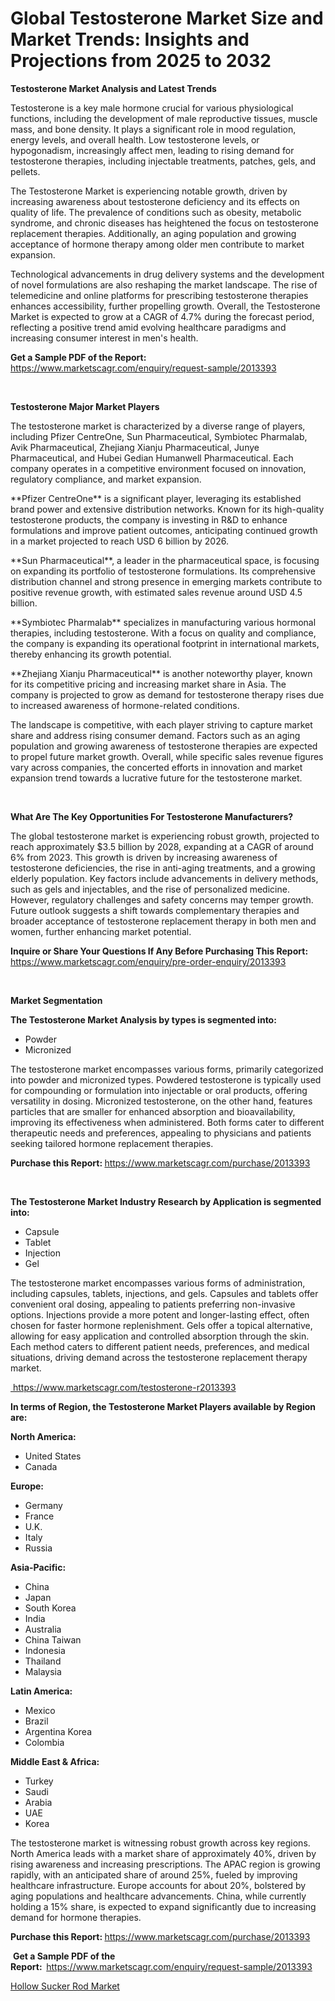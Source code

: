<p><h1>Global Testosterone Market Size and Market Trends: Insights and Projections from 2025 to 2032</h1></p><p><strong>Testosterone Market Analysis and Latest Trends</strong></p>
<p><p>Testosterone is a key male hormone crucial for various physiological functions, including the development of male reproductive tissues, muscle mass, and bone density. It plays a significant role in mood regulation, energy levels, and overall health. Low testosterone levels, or hypogonadism, increasingly affect men, leading to rising demand for testosterone therapies, including injectable treatments, patches, gels, and pellets.</p><p>The Testosterone Market is experiencing notable growth, driven by increasing awareness about testosterone deficiency and its effects on quality of life. The prevalence of conditions such as obesity, metabolic syndrome, and chronic diseases has heightened the focus on testosterone replacement therapies. Additionally, an aging population and growing acceptance of hormone therapy among older men contribute to market expansion.</p><p>Technological advancements in drug delivery systems and the development of novel formulations are also reshaping the market landscape. The rise of telemedicine and online platforms for prescribing testosterone therapies enhances accessibility, further propelling growth. Overall, the Testosterone Market is expected to grow at a CAGR of 4.7% during the forecast period, reflecting a positive trend amid evolving healthcare paradigms and increasing consumer interest in men's health.</p></p>
<p><strong>Get a Sample PDF of the Report:&nbsp;</strong> <a href="https://www.marketscagr.com/enquiry/request-sample/2013393?utm_campaign=3127&utm_medium=2&utm_source=Github&utm_content=ia&utm_term=01042025&utm_id=testosterone">https://www.marketscagr.com/enquiry/request-sample/2013393</a></p>
<p>&nbsp;</p>
<p><strong>Testosterone Major Market Players</strong></p>
<p><p>The testosterone market is characterized by a diverse range of players, including Pfizer CentreOne, Sun Pharmaceutical, Symbiotec Pharmalab, Avik Pharmaceutical, Zhejiang Xianju Pharmaceutical, Junye Pharmaceutical, and Hubei Gedian Humanwell Pharmaceutical. Each company operates in a competitive environment focused on innovation, regulatory compliance, and market expansion.</p><p>**Pfizer CentreOne** is a significant player, leveraging its established brand power and extensive distribution networks. Known for its high-quality testosterone products, the company is investing in R&D to enhance formulations and improve patient outcomes, anticipating continued growth in a market projected to reach USD 6 billion by 2026.</p><p>**Sun Pharmaceutical**, a leader in the pharmaceutical space, is focusing on expanding its portfolio of testosterone formulations. Its comprehensive distribution channel and strong presence in emerging markets contribute to positive revenue growth, with estimated sales revenue around USD 4.5 billion.</p><p>**Symbiotec Pharmalab** specializes in manufacturing various hormonal therapies, including testosterone. With a focus on quality and compliance, the company is expanding its operational footprint in international markets, thereby enhancing its growth potential.</p><p>**Zhejiang Xianju Pharmaceutical** is another noteworthy player, known for its competitive pricing and increasing market share in Asia. The company is projected to grow as demand for testosterone therapy rises due to increased awareness of hormone-related conditions.</p><p>The landscape is competitive, with each player striving to capture market share and address rising consumer demand. Factors such as an aging population and growing awareness of testosterone therapies are expected to propel future market growth. Overall, while specific sales revenue figures vary across companies, the concerted efforts in innovation and market expansion trend towards a lucrative future for the testosterone market.</p></p>
<p>&nbsp;</p>
<p><strong>What Are The Key Opportunities For Testosterone Manufacturers?</strong></p>
<p><p>The global testosterone market is experiencing robust growth, projected to reach approximately $3.5 billion by 2028, expanding at a CAGR of around 6% from 2023. This growth is driven by increasing awareness of testosterone deficiencies, the rise in anti-aging treatments, and a growing elderly population. Key factors include advancements in delivery methods, such as gels and injectables, and the rise of personalized medicine. However, regulatory challenges and safety concerns may temper growth. Future outlook suggests a shift towards complementary therapies and broader acceptance of testosterone replacement therapy in both men and women, further enhancing market potential.</p></p>
<p><strong>Inquire or Share Your Questions If Any Before Purchasing This Report:</strong> <a href="https://www.marketscagr.com/enquiry/pre-order-enquiry/2013393?utm_campaign=3127&utm_medium=2&utm_source=Github&utm_content=ia&utm_term=01042025&utm_id=testosterone">https://www.marketscagr.com/enquiry/pre-order-enquiry/2013393</a></p>
<p>&nbsp;</p>
<p><strong>Market Segmentation</strong></p>
<p><strong>The Testosterone Market Analysis by types is segmented into:</strong></p>
<p><ul><li>Powder</li><li>Micronized</li></ul></p>
<p><p>The testosterone market encompasses various forms, primarily categorized into powder and micronized types. Powdered testosterone is typically used for compounding or formulation into injectable or oral products, offering versatility in dosing. Micronized testosterone, on the other hand, features particles that are smaller for enhanced absorption and bioavailability, improving its effectiveness when administered. Both forms cater to different therapeutic needs and preferences, appealing to physicians and patients seeking tailored hormone replacement therapies.</p></p>
<p><strong>Purchase this Report:&nbsp;</strong><a href="https://www.marketscagr.com/purchase/2013393?utm_campaign=3127&utm_medium=2&utm_source=Github&utm_content=ia&utm_term=01042025&utm_id=testosterone">https://www.marketscagr.com/purchase/2013393</a></p>
<p>&nbsp;</p>
<p><strong>The Testosterone Market Industry Research by Application is segmented into:</strong></p>
<p><ul><li>Capsule</li><li>Tablet</li><li>Injection</li><li>Gel</li></ul></p>
<p><p>The testosterone market encompasses various forms of administration, including capsules, tablets, injections, and gels. Capsules and tablets offer convenient oral dosing, appealing to patients preferring non-invasive options. Injections provide a more potent and longer-lasting effect, often chosen for faster hormone replenishment. Gels offer a topical alternative, allowing for easy application and controlled absorption through the skin. Each method caters to different patient needs, preferences, and medical situations, driving demand across the testosterone replacement therapy market.</p></p>
<p><a href="https://www.marketscagr.com/testosterone-r2013393?utm_campaign=3127&utm_medium=2&utm_source=Github&utm_content=ia&utm_term=01042025&utm_id=testosterone">&nbsp;https://www.marketscagr.com/testosterone-r2013393</a></p>
<p><strong>In terms of Region, the Testosterone Market Players available by Region are:</strong></p>
<p>
    <p> <strong> North America: </strong>
        <ul>
            <li>United States</li>
            <li>Canada</li>
        </ul>
        </p> 
    <p> <strong> Europe: </strong>
        <ul>
            <li>Germany</li>
            <li>France</li>
            <li>U.K.</li>
            <li>Italy</li>
            <li>Russia</li>
        </ul>
        </p> 
    <p> <strong> Asia-Pacific: </strong>
        <ul>
            <li>China</li>
            <li>Japan</li>
            <li>South Korea</li>
            <li>India</li>
            <li>Australia</li>
            <li>China Taiwan</li>
            <li>Indonesia</li>
            <li>Thailand</li>
            <li>Malaysia</li>
        </ul>
        </p> 
    <p> <strong> Latin America: </strong>
        <ul>
            <li>Mexico</li>
            <li>Brazil</li>
            <li>Argentina Korea</li>
            <li>Colombia</li>
        </ul>
        </p> 
    <p> <strong> Middle East & Africa: </strong>
        <ul>
            <li>Turkey</li>
            <li>Saudi</li>
            <li>Arabia</li>
            <li>UAE</li>
            <li>Korea</li>
        </ul>
    </p>
    </p>
<p><p>The testosterone market is witnessing robust growth across key regions. North America leads with a market share of approximately 40%, driven by rising awareness and increasing prescriptions. The APAC region is growing rapidly, with an anticipated share of around 25%, fueled by improving healthcare infrastructure. Europe accounts for about 20%, bolstered by aging populations and healthcare advancements. China, while currently holding a 15% share, is expected to expand significantly due to increasing demand for hormone therapies.</p></p>
<p><strong>Purchase this Report: </strong><a href="https://www.marketscagr.com/purchase/2013393?utm_campaign=3127&utm_medium=2&utm_source=Github&utm_content=ia&utm_term=01042025&utm_id=testosterone">https://www.marketscagr.com/purchase/2013393</a></p>
<p>&nbsp;<strong>Get a Sample PDF of the Report:&nbsp;&nbsp;</strong><a href="https://www.marketscagr.com/enquiry/request-sample/2013393?utm_campaign=3127&utm_medium=2&utm_source=Github&utm_content=ia&utm_term=01042025&utm_id=testosterone">https://www.marketscagr.com/enquiry/request-sample/2013393</a></p>
<p><strong></strong></p>
<p><p><a href="https://github.com/geyangvayora/Market-Research-Report-List-1/blob/main/hollow-sucker-rod-market.md?utm_campaign=3127&utm_medium=2&utm_source=Github&utm_content=ia&utm_term=01042025&utm_id=testosterone">Hollow Sucker Rod Market</a></p></p>